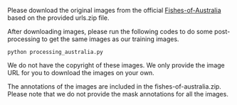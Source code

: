 Please download the original images from the official [Fishes-of-Australia](https://fishesofaustralia.net.au/) based on the provided urls.zip file.

After downloading images, please run the following codes to do some post-processing to get the same images as our training images.

```python processing_australia.py```

We do not have the copyright of these images. We only provide the image URL for you to download the images on your own.

The annotations of the images are included in the fishes-of-australia.zip. Please note that we do not provide the mask annotations for all the images.
